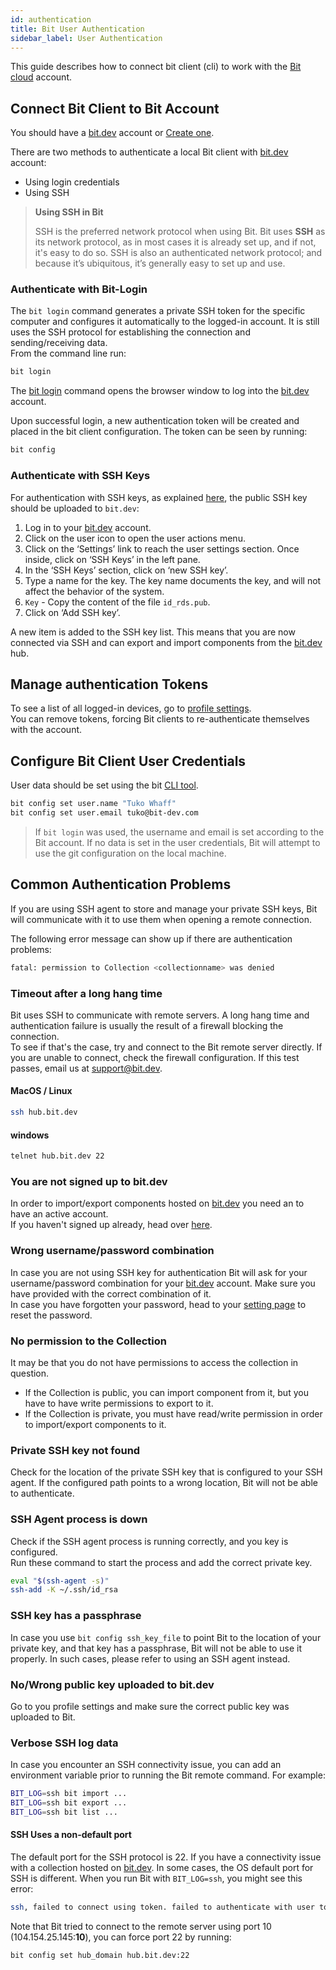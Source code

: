 ```yaml
---
id: authentication
title: Bit User Authentication
sidebar_label: User Authentication
---
```


This guide describes how to connect bit client (cli) to work with the [Bit cloud](https://bit.dev) account. 

## Connect Bit Client to Bit Account

You should have a [bit.dev](https://bit.dev) account or [Create one](https://bit.dev/signup).

There are two methods to authenticate a local Bit client with [bit.dev](https://bit.dev) account: 

- Using login credentials
- Using SSH

> **Using SSH in Bit**
>
> SSH is the preferred network protocol when using Bit. Bit uses **SSH** as its network protocol, as in most cases it is already set up, and if not, it's easy to do so. SSH is also an authenticated network protocol; and because it’s ubiquitous, it’s generally easy to set up and use.

### Authenticate with Bit-Login

The `bit login` command generates a private SSH token for the specific computer and configures it automatically to the logged-in account. It is still uses the SSH protocol for establishing the connection and sending/receiving data.  
From the command line run:  

```bash
bit login
```

The [bit login](/docs/cli-login.html) command opens the browser window to log into the [bit.dev](https://bit.dev) account.

Upon successful login, a new authentication token will be created and placed in the bit client configuration. The token can be seen by running:  

```bash
bit config
```

### Authenticate with SSH Keys

For authentication with SSH keys, as explained [here](https://confluence.atlassian.com/bitbucketserver/creating-ssh-keys-776639788.html), the public SSH key should be uploaded to `bit.dev`:

1. Log in to your [bit.dev](https://bit.dev/login) account.
1. Click on the user icon to open the user actions menu.
1. Click on the ‘Settings’ link to reach the user settings section. Once inside, click on ‘SSH Keys’ in the left pane.
1. In the ‘SSH Keys’ section, click on ‘new SSH key’.
1. Type a name for the key. The key name documents the key, and will not affect the behavior of the system.
1. `Key` - Copy the content of the file `id_rds.pub`.
1. Click on ‘Add SSH key’.

A new item is added to the SSH key list. This means that you are now connected via SSH and can export and import components from the [bit.dev](https://bit.dev) hub.

## Manage authentication Tokens

To see a list of all logged-in devices, go to [profile settings](https://bit.dev/settings).  
You can remove tokens, forcing Bit clients to re-authenticate themselves with the account.

## Configure Bit Client User Credentials

User data should be set using the bit [CLI tool](docs/cli-config.html).  

```bash
bit config set user.name "Tuko Whaff"
bit config set user.email tuko@bit-dev.com
```

> If `bit login` was used, the username and email is set according to the Bit account.
> If no data is set in the user credentials, Bit will attempt to use the git configuration on the local machine.  

## Common Authentication Problems

If you are using SSH agent to store and manage your private SSH keys, Bit will communicate with it to use them when opening a remote connection.

The following error message can show up if there are authentication problems:

```sh
fatal: permission to Collection <collectionname> was denied
```

### Timeout after a long hang time

Bit uses SSH to communicate with remote servers. A long hang time and authentication failure is usually the result of a firewall blocking the connection.  
To see if that's the case, try and connect to the Bit remote server directly. If you are unable to connect, check the firewall configuration. If this test passes, email us at [support@bit.dev](support@bit.dev).

#### MacOS / Linux

```sh
ssh hub.bit.dev
```

#### windows

```sh
telnet hub.bit.dev 22
```

### You are not signed up to bit.dev

In order to import/export components hosted on [bit.dev](https://bit.dev) you need an to have an active account.  
If you haven't signed up already, head over [here](https://bit.dev/signup).

### Wrong username/password combination

In case you are not using SSH key for authentication Bit will ask for your username/password combination for your [bit.dev](https://bit.dev) account. Make sure you have provided with the correct combination of it.  
In case you have forgotten your password, head to your [setting page](https://bit.dev/settings/profile) to reset the password.

### No permission to the Collection

It may be that you do not have permissions to access the collection in question.

- If the Collection is public, you can import component from it, but you have to have write permissions to export to it.
- If the Collection is private, you must have read/write permission in order to import/export components to it.

### Private SSH key not found

Check for the location of the private SSH key that is  configured to your SSH agent. If the configured path points to a wrong location, Bit will not be able to authenticate.

### SSH Agent process is down

Check if the SSH agent process is running correctly, and you key is configured.  
Run these command to start the process and add the correct private key.

```bash
eval "$(ssh-agent -s)"
ssh-add -K ~/.ssh/id_rsa
```

### SSH key has a passphrase

In case you use `bit config ssh_key_file` to point Bit to the location of your private key, and that key has a passphrase, Bit will not be able to use it properly. In such cases, please refer to using an SSH agent instead.

### No/Wrong public key uploaded to bit.dev

Go to you profile settings and make sure the correct public key was uploaded to Bit.  

### Verbose SSH log data

In case you encounter an SSH connectivity issue, you can add an environment variable prior to running the Bit remote command. For example:

```sh
BIT_LOG=ssh bit import ...
BIT_LOG=ssh bit export ...
BIT_LOG=ssh bit list ...
```

#### SSH Uses a non-default port

The default port for the SSH protocol is 22. If you have a connectivity issue with a collection hosted on [bit.dev](https://bit.dev). In some cases, the OS default port for SSH is different. When you run Bit with `BIT_LOG=ssh`, you might see this error:

```sh
ssh, failed to connect using token. failed to authenticate with user token. generate a new token by running `bit logout && bit login`. due to an error "connect ETIMEDOUT 104.154.25.145:10"
```

Note that Bit tried to connect to the remote server using port 10 (104.154.25.145:**10**), you can force port 22 by running:

```sh
bit config set hub_domain hub.bit.dev:22
```
